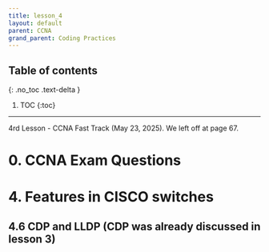 ```yaml
---
title: lesson_4
layout: default
parent: CCNA
grand_parent: Coding Practices
---
```

## Table of contents
{: .no_toc .text-delta }

1. TOC
{:toc}

---
4rd Lesson - CCNA Fast Track (May 23, 2025). We left off at page 67.

# 0. CCNA Exam Questions


# 4. Features in CISCO switches
## 4.6 CDP and LLDP (CDP was already discussed in lesson 3)
